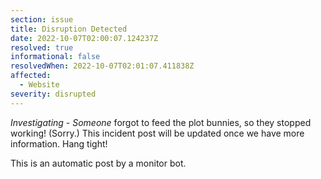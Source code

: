 ```yaml
---
section: issue
title: Disruption Detected
date: 2022-10-07T02:00:07.124237Z
resolved: true
informational: false
resolvedWhen: 2022-10-07T02:01:07.411838Z
affected:
  - Website
severity: disrupted
---
```

*Investigating* - _Someone_ forgot to feed the plot bunnies, so they stopped working! (Sorry.) This incident post will be updated once we have more information. Hang tight!

This is an automatic post by a monitor bot.
        